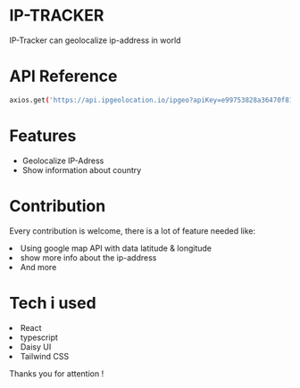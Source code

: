 # IP-TRACKER 
IP-Tracker can geolocalize ip-address in world

# API Reference
```bash
axios.get('https://api.ipgeolocation.io/ipgeo?apiKey=e99753828a36470f8156d603dd7dcebb&ip=the_ip_you_want_to_find}')
```
# Features
<ul>
  <li>Geolocalize IP-Adress</li>
  <li>Show information about country</li>
</ul>

# Contribution
Every contribution is welcome, there is a lot of feature needed like:
<li>Using google map API with data latitude & longitude</li>
<li>show more info about the ip-address</li>
  <li>And more</li>


# Tech i used
  <li>React</li>
  <li>typescript</li>
  <li>Daisy UI</li>
  <li>Tailwind CSS</li>

  Thanks you for attention !




